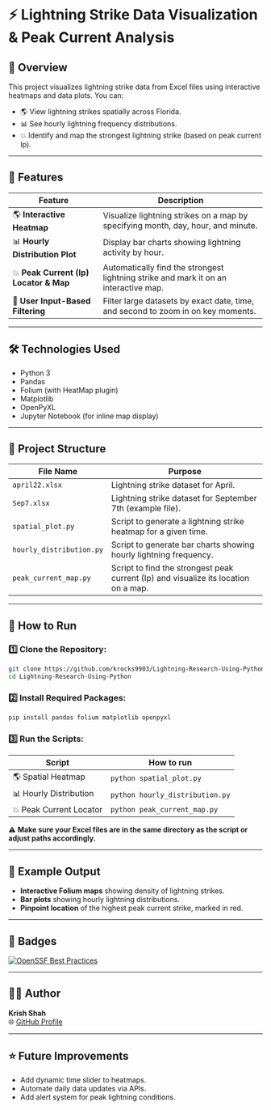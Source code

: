 # ⚡ Lightning Strike Data Visualization & Peak Current Analysis

## 🌟 Overview
This project visualizes lightning strike data from Excel files using interactive heatmaps and data plots. You can:

- 🌎 View lightning strikes spatially across Florida.
- 📊 See hourly lightning frequency distributions.
- 💥 Identify and map the strongest lightning strike (based on peak current Ip).

---

## 📂 Features
| Feature | Description |
|---------|-------------|
| 🌎 **Interactive Heatmap** | Visualize lightning strikes on a map by specifying month, day, hour, and minute. |
| 📊 **Hourly Distribution Plot** | Display bar charts showing lightning activity by hour. |
| 💥 **Peak Current (Ip) Locator & Map** | Automatically find the strongest lightning strike and mark it on an interactive map. |
| 🔎 **User Input-Based Filtering** | Filter large datasets by exact date, time, and second to zoom in on key moments. |

---

## 🛠️ Technologies Used
- Python 3
- Pandas
- Folium (with HeatMap plugin)
- Matplotlib
- OpenPyXL
- Jupyter Notebook (for inline map display)

---

## 📁 Project Structure
| File Name               | Purpose                                                             |
|-------------------------|---------------------------------------------------------------------|
| `april22.xlsx`          | Lightning strike dataset for April.                                 |
| `Sep7.xlsx`             | Lightning strike dataset for September 7th (example file).          |
| `spatial_plot.py`       | Script to generate a lightning strike heatmap for a given time.     |
| `hourly_distribution.py`| Script to generate bar charts showing hourly lightning frequency.   |
| `peak_current_map.py`   | Script to find the strongest peak current (Ip) and visualize its location on a map. |

---

## 🚀 How to Run
### 1️⃣ Clone the Repository:
```bash
git clone https://github.com/krocks9903/Lightning-Research-Using-Python.git
cd Lightning-Research-Using-Python
```

### 2️⃣ Install Required Packages:
```bash
pip install pandas folium matplotlib openpyxl
```

### 3️⃣ Run the Scripts:
| Script                     | How to run                         |
|----------------------------|-------------------------------------|
| 🌎 Spatial Heatmap         | `python spatial_plot.py`            |
| 📊 Hourly Distribution     | `python hourly_distribution.py`     |
| 💥 Peak Current Locator    | `python peak_current_map.py`        |

⚠️ **Make sure your Excel files are in the same directory as the script or adjust paths accordingly.**

---

## 📸 Example Output
- **Interactive Folium maps** showing density of lightning strikes.
- **Bar plots** showing hourly lightning distributions.
- **Pinpoint location** of the highest peak current strike, marked in red.

---

## 🏅 Badges
[![OpenSSF Best Practices](https://www.bestpractices.dev/projects/10307/badge)](https://www.bestpractices.dev/projects/10307)

---

## 👨‍💻 Author
**Krish Shah**  
🌐 [GitHub Profile](https://github.com/krocks9903)

---

## ⭐ Future Improvements
- Add dynamic time slider to heatmaps.
- Automate daily data updates via APIs.
- Add alert system for peak lightning conditions.

